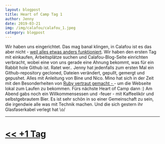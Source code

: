 ```yaml
---
layout: blogpost
title: Heart of Camp Tag 1
author: Jenny
date: 2019-03-21
img: /img/calafou/calafou_1.jpeg
category: blogpost
---
```


Wir haben uns eingerichtet. Das mag banal klingen, in Calafou ist es das aber nicht - [weil alles etwas anders funktioniert](https://calafou.org). Wir haben den ersten Tag mit einkaufen, Arbeitsplätze suchen und Calafou-Blog-Seite einrichten verbracht, wobei eine von uns gerade eine Ahnung bekommt, was für ein Rabbit hole Github ist. Ratet wer.. Jenny hat jedenfalls zum ersten Mal ein Github-repository gecloned, Dateien verändert, gepullt, gemergt und gepushet. Alles mit Anleitung von Bine und Nico. Mino hat sich in der Zeit mit den Besonderheiten von [Ruby vertraut gemacht - ](https://poignant.guide/book/chapter-1.html) - um die Webseite lokal zum Laufen zu bekommen. Fürs nächste Heart of Camp dann :)
Am Abend gabs noch ein Willkommensessen und -feuer - mit Kaffeelikör und selbstgebrautem Bier. Es ist sehr schön in so einer Gemeinschaft zu sein, die irgendwie alle was mit Technik machen. Und die sich gestern ihr Glasfaserkabel verlegt hat \o/ 

***

# [<< +1 Tag](/calafou)
